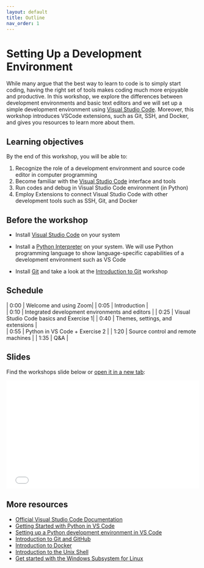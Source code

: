 ```yaml
---
layout: default
title: Outline
nav_order: 1
---
```


# Setting Up a Development Environment

While many argue that the best way to learn to code is to simply start coding, having the right set of tools makes coding much more enjoyable and productive. In this workshop, we explore the differences between development environments and basic text editors and we will set up a simple development environment using [Visual Studio Code](https://code.visualstudio.com/). Moreover, this workshop introduces VSCode extensions, such as Git, SSH, and Docker, and gives you resources to learn more about them.

## Learning objectives

By the end of this workshop, you will be able to:

1. Recognize the role of a development environment and source code editor in computer programming
2. Become familiar with the [Visual Studio Code](https://code.visualstudio.com/) interface and tools
3. Run codes and debug in Visual Studio Code environment (in Python) 
4. Employ Extensions to connect Visual Studio Code with other development tools such as SSH, Git, and Docker

## Before the workshop

- Install [Visual Studio Code](https://code.visualstudio.com/) on your system

- Install a [Python Interpreter](https://code.visualstudio.com/docs/python/python-tutorial#_install-a-python-interpreter) on your system. We will use Python programming language to show language-specific capabilities of a development environment such as VS Code

- Install [Git](https://git-scm.com/downloads) and take a look at the [Introduction to Git](https://ubc-library-rc.github.io/intro-git/) workshop 

## Schedule

| 0:00 | Welcome and using Zoom|
| 0:05 | Introduction |  
| 0:10 | Integrated development environments and editors |
| 0:25 | Visual Studio Code basics and Exercise 1|
| 0:40 | Themes, settings, and extensions |      
| 0:55 | Python in VS Code + Exercise 2 |
| 1:20 | Source control and remote machines |
| 1:35 | Q&A |

## Slides

Find the workshops slide below or <a href="slides/index.html" target="_blank">open it in a new tab</a>:

<div style="overflow: hidden;
  padding-top: 56.25%;
  position: relative">
  <iframe src="slides/index.html" title="demo embedded slide deck" scrolling="no" frameborder="0"
    style="border: 0;
   height: 100%;
   left: 0;
   position: absolute;
   top: 0;
   width: 100%;">
   <p>Your browser does not support iframes.</p>
 </iframe>
</div>

## More resources

- [Official Visual Studio Code Documentation](https://code.visualstudio.com/docs)
- [Getting Started with Python in VS Code](https://code.visualstudio.com/docs/python/python-tutorial)
- [Setting up a Python development environment in VS Code](https://www.youtube.com/watch?v=-nh9rCzPJ20)
- [Introduction to Git and GitHub](https://ubc-library-rc.github.io/intro-git/)
- [Introduction to Docker](https://ubc-library-rc.github.io/intro-docker/)
- [Introduction to the Unix Shell](https://ubc-library-rc.github.io/intro-shell/)
- [Get started with the Windows Subsystem for Linux](https://docs.microsoft.com/en-us/learn/modules/get-started-with-windows-subsystem-for-linux/)
